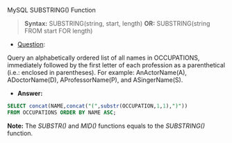 MySQL SUBSTRING() Function  

> __Syntax:__ SUBSTRING(string, start, length)  __OR:__  SUBSTRING(string FROM start FOR length)  

* [Question](https://www.hackerrank.com/challenges/the-pads/problem):

Query an alphabetically ordered list of all names in OCCUPATIONS, immediately followed by the first letter of each profession as a parenthetical (i.e.: enclosed in parentheses). For example: AnActorName(A), ADoctorName(D), AProfessorName(P), and ASingerName(S).  

* __Answer:__ 
```sql
SELECT concat(NAME,concat("(",substr(OCCUPATION,1,1),")")) 
FROM OCCUPATIONS ORDER BY NAME ASC;
```  


__Note:__ The _SUBSTR()_ and _MID()_ functions equals to the _SUBSTRING()_ function.



